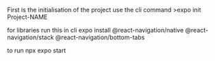 First is the initialisation of the project 
use the cli command  >expo init Project-NAME

for libraries run this in cli
expo install @react-navigation/native @react-navigation/stack @react-navigation/bottom-tabs

to run
npx expo start
